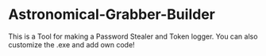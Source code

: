 # Astronomical-Grabber-Builder
This is a Tool for making a Password Stealer and Token logger. You can also customize the .exe and add own code!
